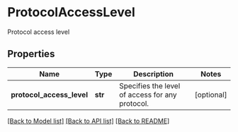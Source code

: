 # ProtocolAccessLevel

Protocol access level

## Properties
Name | Type | Description | Notes
------------ | ------------- | ------------- | -------------
**protocol_access_level** | **str** | Specifies the level of access for any protocol. | [optional] 

[[Back to Model list]](../README.md#documentation-for-models) [[Back to API list]](../README.md#documentation-for-api-endpoints) [[Back to README]](../README.md)



